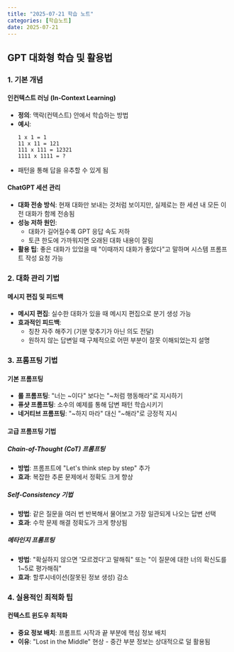 ```yaml
---
title: "2025-07-21 학습 노트"
categories: [학습노트]
date: 2025-07-21
---
```


## GPT 대화형 학습 및 활용법

### 1. 기본 개념

#### 인컨텍스트 러닝 (In-Context Learning)
- **정의**: 맥락(컨텍스트) 안에서 학습하는 방법
- **예시**: 
  ```
  1 x 1 = 1
  11 x 11 = 121
  111 x 111 = 12321
  1111 x 1111 = ?
  ```
- 패턴을 통해 답을 유추할 수 있게 됨

#### ChatGPT 세션 관리
- **대화 전송 방식**: 현재 대화만 보내는 것처럼 보이지만, 실제로는 한 세션 내 모든 이전 대화가 함께 전송됨
- **성능 저하 원인**: 
  - 대화가 길어질수록 GPT 응답 속도 저하
  - 토큰 한도에 가까워지면 오래된 대화 내용이 잘림
- **활용 팁**: 좋은 대화가 있었을 때 "이때까지 대화가 좋았다"고 말하며 시스템 프롬프트 작성 요청 가능

### 2. 대화 관리 기법

#### 메시지 편집 및 피드백
- **메시지 편집**: 실수한 대화가 있을 때 메시지 편집으로 분기 생성 가능
- **효과적인 피드백**: 
  - 칭찬 자주 해주기 (기분 맞추기가 아닌 의도 전달)
  - 원하지 않는 답변일 때 구체적으로 어떤 부분이 잘못 이해되었는지 설명

### 3. 프롬프팅 기법

#### 기본 프롬프팅
- **롤 프롬프팅**: "너는 ~이다" 보다는 "~처럼 행동해라"로 지시하기
- **퓨샷 프롬프팅**: 소수의 예제를 통해 답변 패턴 학습시키기
- **네거티브 프롬프팅**: "~하지 마라" 대신 "~해라"로 긍정적 지시

#### 고급 프롬프팅 기법

##### Chain-of-Thought (CoT) 프롬프팅
- **방법**: 프롬프트에 "Let's think step by step" 추가
- **효과**: 복잡한 추론 문제에서 정확도 크게 향상

##### Self-Consistency 기법
- **방법**: 같은 질문을 여러 번 반복해서 물어보고 가장 일관되게 나오는 답변 선택
- **효과**: 수학 문제 해결 정확도가 크게 향상됨

##### 메타인지 프롬프팅
- **방법**: "확실하지 않으면 '모르겠다'고 말해줘" 또는 "이 질문에 대한 너의 확신도를 1~5로 평가해줘"
- **효과**: 할루시네이션(잘못된 정보 생성) 감소

### 4. 실용적인 최적화 팁

#### 컨텍스트 윈도우 최적화
- **중요 정보 배치**: 프롬프트 시작과 끝 부분에 핵심 정보 배치
- **이유**: "Lost in the Middle" 현상 - 중간 부분 정보는 상대적으로 덜 활용됨